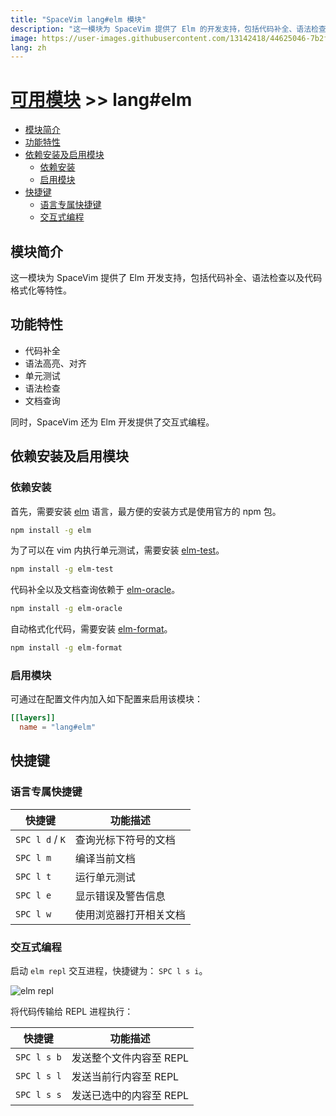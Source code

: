 ```yaml
---
title: "SpaceVim lang#elm 模块"
description: "这一模块为 SpaceVim 提供了 Elm 的开发支持，包括代码补全、语法检查、代码格式化等特性。"
image: https://user-images.githubusercontent.com/13142418/44625046-7b2f7700-a931-11e8-807e-dba3f73c9e90.png
lang: zh
---
```


# [可用模块](../../) >> lang#elm

<!-- vim-markdown-toc GFM -->

- [模块简介](#模块简介)
- [功能特性](#功能特性)
- [依赖安装及启用模块](#依赖安装及启用模块)
  - [依赖安装](#依赖安装)
  - [启用模块](#启用模块)
- [快捷键](#快捷键)
  - [语言专属快捷键](#语言专属快捷键)
  - [交互式编程](#交互式编程)

<!-- vim-markdown-toc -->

## 模块简介

这一模块为 SpaceVim 提供了 Elm 开发支持，包括代码补全、语法检查以及代码格式化等特性。

## 功能特性

- 代码补全
- 语法高亮、对齐
- 单元测试
- 语法检查
- 文档查询

同时，SpaceVim 还为 Elm 开发提供了交互式编程。

## 依赖安装及启用模块

### 依赖安装

首先，需要安装 [elm](http://elm-lang.org/) 语言，最方便的安装方式是使用官方的 npm 包。

```sh
npm install -g elm
```

为了可以在 vim 内执行单元测试，需要安装 [elm-test](https://github.com/rtfeldman/node-elm-test)。

```sh
npm install -g elm-test
```

代码补全以及文档查询依赖于 [elm-oracle](https://github.com/elmcast/elm-oracle)。

```sh
npm install -g elm-oracle
```

自动格式化代码，需要安装 [elm-format](https://github.com/avh4/elm-format)。

```sh
npm install -g elm-format
```

### 启用模块

可通过在配置文件内加入如下配置来启用该模块：

```toml
[[layers]]
  name = "lang#elm"
```

## 快捷键

### 语言专属快捷键

| 快捷键          | 功能描述               |
| --------------- | ---------------------- |
| `SPC l d` / `K` | 查询光标下符号的文档   |
| `SPC l m`       | 编译当前文档           |
| `SPC l t`       | 运行单元测试           |
| `SPC l e`       | 显示错误及警告信息     |
| `SPC l w`       | 使用浏览器打开相关文档 |

### 交互式编程

启动 `elm repl` 交互进程，快捷键为： `SPC l s i`。

![elm repl](https://user-images.githubusercontent.com/13142418/44625046-7b2f7700-a931-11e8-807e-dba3f73c9e90.png)

将代码传输给 REPL 进程执行：

| 快捷键      | 功能描述                |
| ----------- | ----------------------- |
| `SPC l s b` | 发送整个文件内容至 REPL |
| `SPC l s l` | 发送当前行内容至 REPL   |
| `SPC l s s` | 发送已选中的内容至 REPL |
